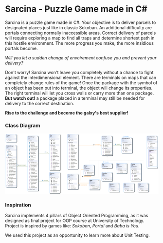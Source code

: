 # Sarcina - Puzzle Game made in C#


Sarcina is a puzzle game made in C#. Your objective is to deliver parcels to designated places just like in classic Sokoban. An additional difficulty are portals connecting normally inaccessible areas. Correct delivery of parcels will require exploring a map to find all traps and determine shortest path in this hostile environment. The more progress you make, the more insidious portals become.

*Will you let a sudden change of envoirement confuse you and prevent your delivery?*

Don't worry! Sarcina won't leave you completely without a chance to fight against the interdimensional element. There are terminals on maps that can completely change rules of the game! Once the package with the symbol of an object has been put into terminal, the object will change its properties. The right terminal will let you cross walls or carry more than one package. **But watch out!** a package placed in a terminal may still be needed for delivery to the correct destination.

**Rise to the challenge and become the galxy's best supplier!**

### Class Diagram

![Class Diagram](https://github.com/pawo1/sarcina/blob/main/Sarcina/Diagram/UML1.png?raw=true)

### Inspiration

Sarcina implements 4 pillars of Object Oriented Programming, as it was designed as final project for OOP course at University of Technology. Project is inspired by games like: *Sokoban*, *Portal* and *Baba is You*. 

We used this project as an opportunity to learn more about Unit Testing.
